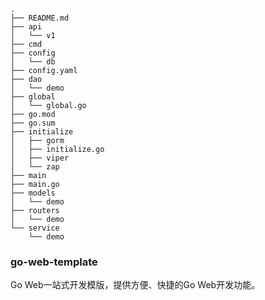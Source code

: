 ```
.
├── README.md
├── api
│   └── v1
├── cmd
├── config
│   └── db
├── config.yaml
├── dao
│   └── demo
├── global
│   └── global.go
├── go.mod
├── go.sum
├── initialize
│   ├── gorm
│   ├── initialize.go
│   ├── viper
│   └── zap
├── main
├── main.go
├── models
│   └── demo
├── routers
│   └── demo
└── service
    └── demo
```
### go-web-template
Go Web一站式开发模版，提供方便、快捷的Go Web开发功能。